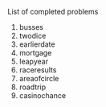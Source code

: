 List of completed problems

1. busses
2. twodice
3. earlierdate
4. mortgage
5. leapyear
6. raceresults
7. areaofcircle
8. roadtrip
9. casinochance
